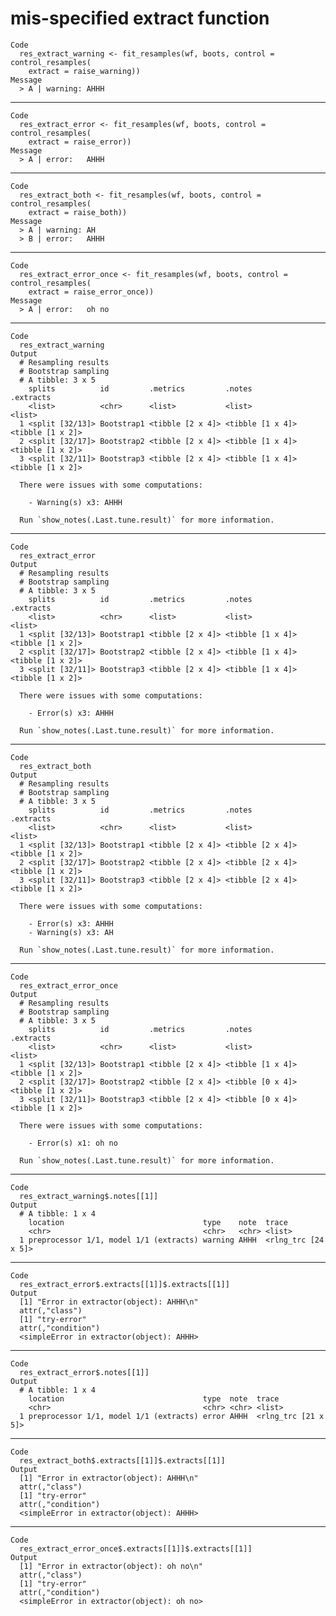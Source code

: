 # mis-specified extract function

    Code
      res_extract_warning <- fit_resamples(wf, boots, control = control_resamples(
        extract = raise_warning))
    Message
      > A | warning: AHHH

---

    Code
      res_extract_error <- fit_resamples(wf, boots, control = control_resamples(
        extract = raise_error))
    Message
      > A | error:   AHHH

---

    Code
      res_extract_both <- fit_resamples(wf, boots, control = control_resamples(
        extract = raise_both))
    Message
      > A | warning: AH
      > B | error:   AHHH

---

    Code
      res_extract_error_once <- fit_resamples(wf, boots, control = control_resamples(
        extract = raise_error_once))
    Message
      > A | error:   oh no

---

    Code
      res_extract_warning
    Output
      # Resampling results
      # Bootstrap sampling 
      # A tibble: 3 x 5
        splits          id         .metrics         .notes           .extracts       
        <list>          <chr>      <list>           <list>           <list>          
      1 <split [32/13]> Bootstrap1 <tibble [2 x 4]> <tibble [1 x 4]> <tibble [1 x 2]>
      2 <split [32/17]> Bootstrap2 <tibble [2 x 4]> <tibble [1 x 4]> <tibble [1 x 2]>
      3 <split [32/11]> Bootstrap3 <tibble [2 x 4]> <tibble [1 x 4]> <tibble [1 x 2]>
      
      There were issues with some computations:
      
        - Warning(s) x3: AHHH
      
      Run `show_notes(.Last.tune.result)` for more information.

---

    Code
      res_extract_error
    Output
      # Resampling results
      # Bootstrap sampling 
      # A tibble: 3 x 5
        splits          id         .metrics         .notes           .extracts       
        <list>          <chr>      <list>           <list>           <list>          
      1 <split [32/13]> Bootstrap1 <tibble [2 x 4]> <tibble [1 x 4]> <tibble [1 x 2]>
      2 <split [32/17]> Bootstrap2 <tibble [2 x 4]> <tibble [1 x 4]> <tibble [1 x 2]>
      3 <split [32/11]> Bootstrap3 <tibble [2 x 4]> <tibble [1 x 4]> <tibble [1 x 2]>
      
      There were issues with some computations:
      
        - Error(s) x3: AHHH
      
      Run `show_notes(.Last.tune.result)` for more information.

---

    Code
      res_extract_both
    Output
      # Resampling results
      # Bootstrap sampling 
      # A tibble: 3 x 5
        splits          id         .metrics         .notes           .extracts       
        <list>          <chr>      <list>           <list>           <list>          
      1 <split [32/13]> Bootstrap1 <tibble [2 x 4]> <tibble [2 x 4]> <tibble [1 x 2]>
      2 <split [32/17]> Bootstrap2 <tibble [2 x 4]> <tibble [2 x 4]> <tibble [1 x 2]>
      3 <split [32/11]> Bootstrap3 <tibble [2 x 4]> <tibble [2 x 4]> <tibble [1 x 2]>
      
      There were issues with some computations:
      
        - Error(s) x3: AHHH
        - Warning(s) x3: AH
      
      Run `show_notes(.Last.tune.result)` for more information.

---

    Code
      res_extract_error_once
    Output
      # Resampling results
      # Bootstrap sampling 
      # A tibble: 3 x 5
        splits          id         .metrics         .notes           .extracts       
        <list>          <chr>      <list>           <list>           <list>          
      1 <split [32/13]> Bootstrap1 <tibble [2 x 4]> <tibble [1 x 4]> <tibble [1 x 2]>
      2 <split [32/17]> Bootstrap2 <tibble [2 x 4]> <tibble [0 x 4]> <tibble [1 x 2]>
      3 <split [32/11]> Bootstrap3 <tibble [2 x 4]> <tibble [0 x 4]> <tibble [1 x 2]>
      
      There were issues with some computations:
      
        - Error(s) x1: oh no
      
      Run `show_notes(.Last.tune.result)` for more information.

---

    Code
      res_extract_warning$.notes[[1]]
    Output
      # A tibble: 1 x 4
        location                               type    note  trace              
        <chr>                                  <chr>   <chr> <list>             
      1 preprocessor 1/1, model 1/1 (extracts) warning AHHH  <rlng_trc [24 x 5]>

---

    Code
      res_extract_error$.extracts[[1]]$.extracts[[1]]
    Output
      [1] "Error in extractor(object): AHHH\n"
      attr(,"class")
      [1] "try-error"
      attr(,"condition")
      <simpleError in extractor(object): AHHH>

---

    Code
      res_extract_error$.notes[[1]]
    Output
      # A tibble: 1 x 4
        location                               type  note  trace              
        <chr>                                  <chr> <chr> <list>             
      1 preprocessor 1/1, model 1/1 (extracts) error AHHH  <rlng_trc [21 x 5]>

---

    Code
      res_extract_both$.extracts[[1]]$.extracts[[1]]
    Output
      [1] "Error in extractor(object): AHHH\n"
      attr(,"class")
      [1] "try-error"
      attr(,"condition")
      <simpleError in extractor(object): AHHH>

---

    Code
      res_extract_error_once$.extracts[[1]]$.extracts[[1]]
    Output
      [1] "Error in extractor(object): oh no\n"
      attr(,"class")
      [1] "try-error"
      attr(,"condition")
      <simpleError in extractor(object): oh no>

